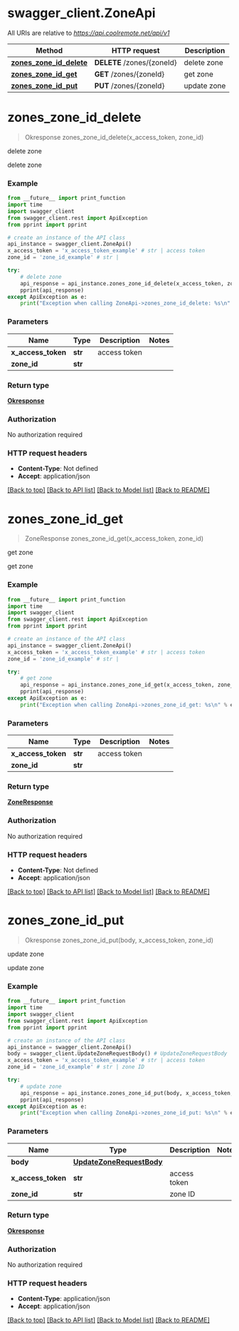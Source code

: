 # swagger_client.ZoneApi

All URIs are relative to *https://api.coolremote.net/api/v1*

Method | HTTP request | Description
------------- | ------------- | -------------
[**zones_zone_id_delete**](ZoneApi.md#zones_zone_id_delete) | **DELETE** /zones/{zoneId} | delete zone
[**zones_zone_id_get**](ZoneApi.md#zones_zone_id_get) | **GET** /zones/{zoneId} | get zone
[**zones_zone_id_put**](ZoneApi.md#zones_zone_id_put) | **PUT** /zones/{zoneId} | update zone

# **zones_zone_id_delete**
> Okresponse zones_zone_id_delete(x_access_token, zone_id)

delete zone

delete zone

### Example
```python
from __future__ import print_function
import time
import swagger_client
from swagger_client.rest import ApiException
from pprint import pprint

# create an instance of the API class
api_instance = swagger_client.ZoneApi()
x_access_token = 'x_access_token_example' # str | access token
zone_id = 'zone_id_example' # str | 

try:
    # delete zone
    api_response = api_instance.zones_zone_id_delete(x_access_token, zone_id)
    pprint(api_response)
except ApiException as e:
    print("Exception when calling ZoneApi->zones_zone_id_delete: %s\n" % e)
```

### Parameters

Name | Type | Description  | Notes
------------- | ------------- | ------------- | -------------
 **x_access_token** | **str**| access token | 
 **zone_id** | **str**|  | 

### Return type

[**Okresponse**](Okresponse.md)

### Authorization

No authorization required

### HTTP request headers

 - **Content-Type**: Not defined
 - **Accept**: application/json

[[Back to top]](#) [[Back to API list]](../README.md#documentation-for-api-endpoints) [[Back to Model list]](../README.md#documentation-for-models) [[Back to README]](../README.md)

# **zones_zone_id_get**
> ZoneResponse zones_zone_id_get(x_access_token, zone_id)

get zone

get zone

### Example
```python
from __future__ import print_function
import time
import swagger_client
from swagger_client.rest import ApiException
from pprint import pprint

# create an instance of the API class
api_instance = swagger_client.ZoneApi()
x_access_token = 'x_access_token_example' # str | access token
zone_id = 'zone_id_example' # str | 

try:
    # get zone
    api_response = api_instance.zones_zone_id_get(x_access_token, zone_id)
    pprint(api_response)
except ApiException as e:
    print("Exception when calling ZoneApi->zones_zone_id_get: %s\n" % e)
```

### Parameters

Name | Type | Description  | Notes
------------- | ------------- | ------------- | -------------
 **x_access_token** | **str**| access token | 
 **zone_id** | **str**|  | 

### Return type

[**ZoneResponse**](ZoneResponse.md)

### Authorization

No authorization required

### HTTP request headers

 - **Content-Type**: Not defined
 - **Accept**: application/json

[[Back to top]](#) [[Back to API list]](../README.md#documentation-for-api-endpoints) [[Back to Model list]](../README.md#documentation-for-models) [[Back to README]](../README.md)

# **zones_zone_id_put**
> Okresponse zones_zone_id_put(body, x_access_token, zone_id)

update zone

update zone

### Example
```python
from __future__ import print_function
import time
import swagger_client
from swagger_client.rest import ApiException
from pprint import pprint

# create an instance of the API class
api_instance = swagger_client.ZoneApi()
body = swagger_client.UpdateZoneRequestBody() # UpdateZoneRequestBody | 
x_access_token = 'x_access_token_example' # str | access token
zone_id = 'zone_id_example' # str | zone ID

try:
    # update zone
    api_response = api_instance.zones_zone_id_put(body, x_access_token, zone_id)
    pprint(api_response)
except ApiException as e:
    print("Exception when calling ZoneApi->zones_zone_id_put: %s\n" % e)
```

### Parameters

Name | Type | Description  | Notes
------------- | ------------- | ------------- | -------------
 **body** | [**UpdateZoneRequestBody**](UpdateZoneRequestBody.md)|  | 
 **x_access_token** | **str**| access token | 
 **zone_id** | **str**| zone ID | 

### Return type

[**Okresponse**](Okresponse.md)

### Authorization

No authorization required

### HTTP request headers

 - **Content-Type**: application/json
 - **Accept**: application/json

[[Back to top]](#) [[Back to API list]](../README.md#documentation-for-api-endpoints) [[Back to Model list]](../README.md#documentation-for-models) [[Back to README]](../README.md)

